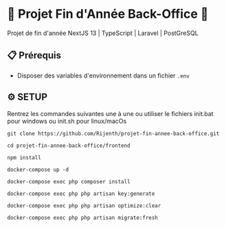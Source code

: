 # 🌟 Projet Fin d'Année Back-Office 🌟

Projet de fin d'année NextJS 13 | TypeScript | Laravel | PostGreSQL

## 📋 Prérequis
- Disposer des variables d'environnement dans un fichier `.env`

## ⚙️ SETUP

Rentrez les commandes suivantes une à une ou utiliser le fichiers init.bat pour windows ou init.sh pour linux/macOs

```
git clone https://github.com/Rijenth/projet-fin-annee-back-office.git
```

```
cd projet-fin-annee-back-office/frontend
```

```
npm install
```

```
docker-compose up -d
```

```
docker-compose exec php composer install
```

```
docker-compose exec php php artisan key:generate
```

```
docker-compose exec php php artisan optimize:clear
```

```
docker-compose exec php php artisan migrate:fresh
```
